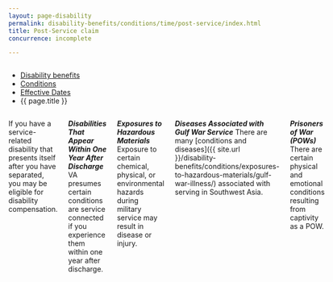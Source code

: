 ```yaml
---
layout: page-disability
permalink: disability-benefits/conditions/time/post-service/index.html
title: Post-Service claim
concurrence: incomplete

---
```


<div class="splash" markdown="0">
<div class="row" markdown="0">
<div class="small-12 columns" markdown="0">

<ul class="breadcrumbs" role="menubar" aria-label="Primary">
<li class="parent"><a href="{{ site.url }}/disability-benefits/">Disability benefits</a></li>
<li class="parent"><a href="{{ site.url }}/disability-benefits/conditions/">Conditions</a></li>
<li class="parent"><a href="{{ site.url }}/disability-benefits/conditions/time/">Effective Dates</a></li>
<li class="active">{{ page.title }}</li>
</ul>

</div>
</div>
</div>

<div class="main" role="main" markdown="0">
<div class="section one" markdown="0">
<div class="primary" markdown="0">
<div class="row" markdown="0">
<div class="small-12 columns" markdown="1">

If you have a service-related disability that presents itself after you have separated, you may be eligible for disability compensation.  

***Disabilities That Appear Within One Year After Discharge***
VA presumes certain conditions are service connected if you experience them within one year after discharge.

***Exposures to Hazardous Materials***
Exposure to certain chemical, physical, or environmental hazards during military service may result in disease or injury.

***Diseases Associated with Gulf War Service***
There are many [conditions and diseases]({{ site.url }}/disability-benefits/conditions/exposures-to-hazardous-materials/gulf-war-illness/) associated with serving in Southwest Asia.

***Prisoners of War (POWs)***
There are certain physical and emotional conditions resulting from captivity as a POW.



</div>
</div>
</div>
</div>



</div>

